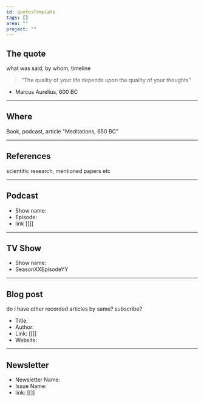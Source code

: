 ```yaml
---
id: quotesTemplate
tags: []
area: ""
project: ""
---
```


## The quote
what was said, by whom, timeline
> "The quality of your life depends upon the quality of your thoughts"
 - Marcus Aurelius, 600 BC

---
## Where
Book, podcast, article
"Meditations, 650 BC"

---
## References
scientific research, mentioned papers etc

---
## Podcast
- Show name:
- Episode: 
- link [[]]

---
## TV Show
- Show name:
- SeasonXXEpisodeYY

---
## Blog post
do i have other recorded articles by same? subscribe?
- Title:
- Author:
- Link: [[]]
- Website: 

---
## Newsletter
- Newsletter Name:
- Issue Name:
- link: [[]]
